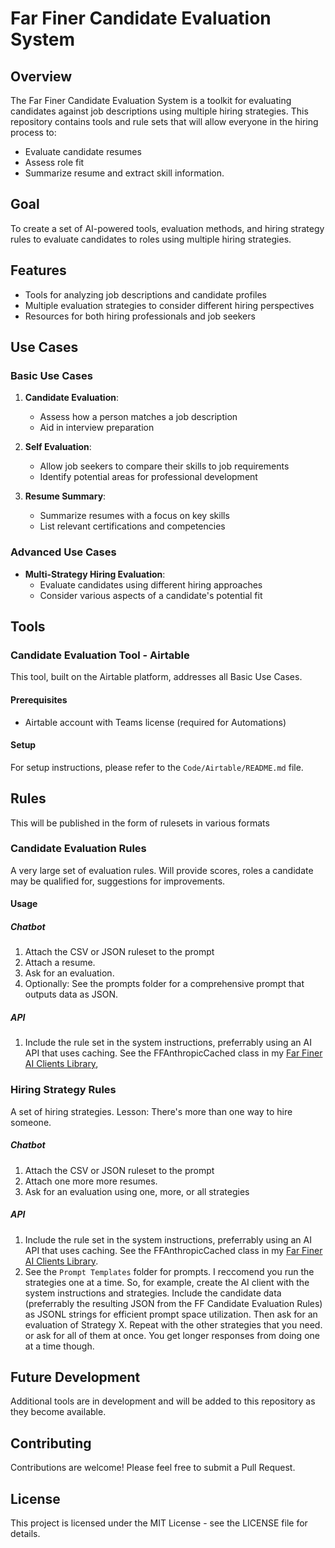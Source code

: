# Far Finer Candidate Evaluation System

## Overview

The Far Finer Candidate Evaluation System is a toolkit for evaluating candidates against job descriptions using multiple hiring strategies. This repository contains tools and rule sets that will allow everyone in the hiring process to:
- Evaluate candidate resumes
- Assess role fit
- Summarize resume and extract skill information.

## Goal

To create a set of AI-powered tools, evaluation methods, and hiring strategy rules to evaluate candidates to roles using multiple hiring strategies.

## Features

- Tools for analyzing job descriptions and candidate profiles
- Multiple evaluation strategies to consider different hiring perspectives
- Resources for both hiring professionals and job seekers

## Use Cases

### Basic Use Cases

1. **Candidate Evaluation**: 
   - Assess how a person matches a job description
   - Aid in interview preparation

2. **Self Evaluation**: 
   - Allow job seekers to compare their skills to job requirements
   - Identify potential areas for professional development

3. **Resume Summary**: 
   - Summarize resumes with a focus on key skills
   - List relevant certifications and competencies

### Advanced Use Cases

- **Multi-Strategy Hiring Evaluation**: 
  - Evaluate candidates using different hiring approaches
  - Consider various aspects of a candidate's potential fit

## Tools

### Candidate Evaluation Tool - Airtable

This tool, built on the Airtable platform, addresses all Basic Use Cases.

#### Prerequisites
- Airtable account with Teams license (required for Automations)

#### Setup
For setup instructions, please refer to the `Code/Airtable/README.md` file.

## Rules
This will be published in the form of rulesets in various formats

### Candidate Evaluation Rules
A very large set of evaluation rules. Will provide scores, roles a candidate may be qualified for, suggestions for improvements.

#### Usage

##### Chatbot
1) Attach the CSV or JSON ruleset to the prompt
2) Attach a resume.
3) Ask for an evaluation.
4) Optionally: See the prompts folder for a comprehensive prompt that outputs data as JSON.

##### API
1) Include the rule set in the system instructions, preferrably using an AI API that uses caching. See the FFAnthropicCached class in my [Far Finer AI Clients Library](https://github.com/antquinonez/Far-Finer-AI-Clients), 

### Hiring Strategy Rules
A set of hiring strategies. Lesson: There's more than one way to hire someone.

##### Chatbot
1) Attach the CSV or JSON ruleset to the prompt
2) Attach one more more resumes.
3) Ask for an evaluation using one, more, or all strategies

##### API
1) Include the rule set in the system instructions, preferrably using an AI API that uses caching. See the FFAnthropicCached class in my [Far Finer AI Clients Library](https://github.com/antquinonez/Far-Finer-AI-Clients).
2) See the `Prompt Templates` folder for prompts. I reccomend you run the strategies one at a time. So, for example, create the AI client with the system instructions and strategies. Include the candidate data (preferrably the resulting JSON from the FF Candidate Evaluation Rules) as JSONL strings for efficient prompt space utilization. Then ask for an evaluation of Strategy X. Repeat with the other strategies that you need. or ask for all of them at once. You get longer responses from doing one at a time though.  

## Future Development

Additional tools are in development and will be added to this repository as they become available.

## Contributing
Contributions are welcome! Please feel free to submit a Pull Request.

## License
This project is licensed under the MIT License - see the LICENSE file for details.
